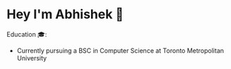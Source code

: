 # Hey I'm Abhishek :wave: 

  Education :mortar_board::

   - Currently pursuing a BSC in Computer Science at Toronto Metropolitan University 
